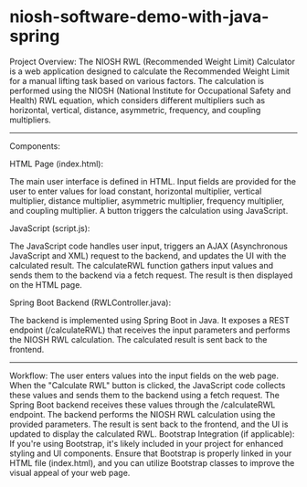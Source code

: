 # niosh-software-demo-with-java-spring
Project Overview:
The NIOSH RWL (Recommended Weight Limit) Calculator is a web application designed to calculate the Recommended Weight Limit for a manual lifting task based on various factors. The calculation is performed using the NIOSH (National Institute for Occupational Safety and Health) RWL equation, which considers different multipliers such as horizontal, vertical, distance, asymmetric, frequency, and coupling multipliers.

-----------------------------------------------------
Components:

HTML Page (index.html):

The main user interface is defined in HTML.
Input fields are provided for the user to enter values for load constant, horizontal multiplier, vertical multiplier, distance multiplier, asymmetric multiplier, frequency multiplier, and coupling multiplier.
A button triggers the calculation using JavaScript.

JavaScript (script.js):

The JavaScript code handles user input, triggers an AJAX (Asynchronous JavaScript and XML) request to the backend, and updates the UI with the calculated result.
The calculateRWL function gathers input values and sends them to the backend via a fetch request.
The result is then displayed on the HTML page.

Spring Boot Backend (RWLController.java):

The backend is implemented using Spring Boot in Java.
It exposes a REST endpoint (/calculateRWL) that receives the input parameters and performs the NIOSH RWL calculation.
The calculated result is sent back to the frontend.

-----------------------------------------------------
Workflow:
The user enters values into the input fields on the web page.
When the "Calculate RWL" button is clicked, the JavaScript code collects these values and sends them to the backend using a fetch request.
The Spring Boot backend receives these values through the /calculateRWL endpoint.
The backend performs the NIOSH RWL calculation using the provided parameters.
The result is sent back to the frontend, and the UI is updated to display the calculated RWL.
Bootstrap Integration (if applicable):
If you're using Bootstrap, it's likely included in your project for enhanced styling and UI components. Ensure that Bootstrap is properly linked in your HTML file (index.html), and you can utilize Bootstrap classes to improve the visual appeal of your web page.
